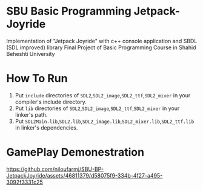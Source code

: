 # SBU Basic Programming Jetpack-Joyride

Implementation of "Jetpack Joyride" with c++ console application and SBDL (SDL improved) library
Final Project of Basic Programming Course in Shahid Beheshti University

# How To Run
1. Put `include` directories of `SDL2`,`SDL2_image`,`SDL2_ttf`,`SDL2_mixer` in your compiler's include directory.
2. Put `lib`  directories of `SDL2`,`SDL2_image`,`SDL2_ttf`,`SDL2_mixer` in your linker's path.
3. Put `SDL2Main.lib`,`SDL2.lib`,`SDL2_image.lib`,`SDL2_mixer.lib`,`SDL2_ttf.lib` in linker's dependencies.


# GamePlay Demonestration


https://github.com/niloufarmj/SBU-BP-JetpackJoyride/assets/46811379/d58075f9-334b-4f27-a495-3092f3331c25

